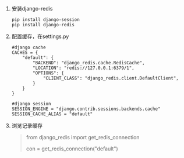 1. 安装django-redis

   ```
   pip install django-session
   pip install django-redis
   ```

2. 配置缓存，在settings.py

   ```
   #django cache
   CACHES = {
       "default": {
           "BACKEND": "django_redis.cache.RedisCache",
           "LOCATION": "redis://127.0.0.1:6379/1",
           "OPTIONS": {
               "CLIENT_CLASS": "django_redis.client.DefaultClient",
           }
       }
   }
   
   #django session
   SESSION_ENGINE = "django.contrib.sessions.backends.cache"
   SESSION_CACHE_ALIAS = "default"
   ```




 1. 浏览记录缓存

    >from django_redis import get_redis_connection
    >
    >con = get_redis_connection("default")